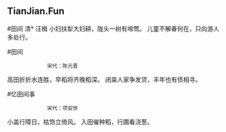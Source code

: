 ## TianJian.Fun

#田间
                   清* 汪楫
小妇扶犁大妇耕，陇头一树有啼莺。
儿童不解春何在，只向游人多处行。



#田间

                 宋代：陈元晋
高田折折水连胜，早稻将齐晚稻深。
闭粜人家争发贷，丰年也有债相寻。 



#忆田间事

                 宋代：项安世
小盖行障日，枯筇立倚风。
入田催种稻，行圃看浇葱。 
